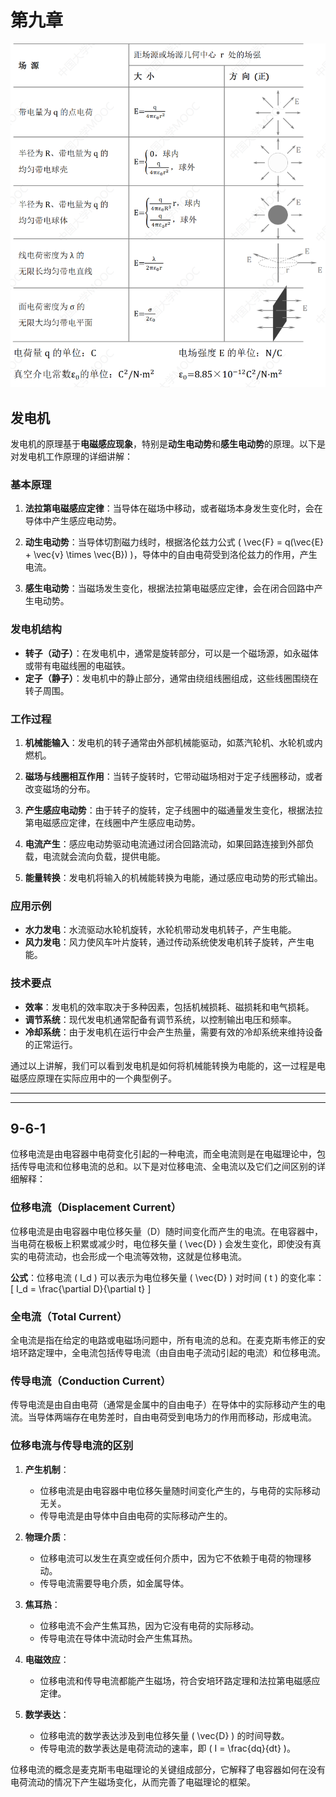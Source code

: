 # 第九章
![输入图片说明](/imgs/2024-06-27/MEMxs0oTqpU5JUeg.png)
## 发电机
发电机的原理基于**电磁感应现象**，特别是**动生电动势**和**感生电动势**的原理。以下是对发电机工作原理的详细讲解：

### 基本原理

1. **法拉第电磁感应定律**：当导体在磁场中移动，或者磁场本身发生变化时，会在导体中产生感应电动势。

2. **动生电动势**：当导体切割磁力线时，根据洛伦兹力公式 \( \vec{F} = q(\vec{E} + \vec{v} \times \vec{B}) \)，导体中的自由电荷受到洛伦兹力的作用，产生电流。

3. **感生电动势**：当磁场发生变化，根据法拉第电磁感应定律，会在闭合回路中产生电动势。

### 发电机结构

- **转子（动子）**：在发电机中，通常是旋转部分，可以是一个磁场源，如永磁体或带有电磁线圈的电磁铁。
- **定子（静子）**：发电机中的静止部分，通常由绕组线圈组成，这些线圈围绕在转子周围。

### 工作过程

1. **机械能输入**：发电机的转子通常由外部机械能驱动，如蒸汽轮机、水轮机或内燃机。

2. **磁场与线圈相互作用**：当转子旋转时，它带动磁场相对于定子线圈移动，或者改变磁场的分布。

3. **产生感应电动势**：由于转子的旋转，定子线圈中的磁通量发生变化，根据法拉第电磁感应定律，在线圈中产生感应电动势。

4. **电流产生**：感应电动势驱动电流通过闭合回路流动，如果回路连接到外部负载，电流就会流向负载，提供电能。

5. **能量转换**：发电机将输入的机械能转换为电能，通过感应电动势的形式输出。

### 应用示例

- **水力发电**：水流驱动水轮机旋转，水轮机带动发电机转子，产生电能。
- **风力发电**：风力使风车叶片旋转，通过传动系统使发电机转子旋转，产生电能。

### 技术要点

- **效率**：发电机的效率取决于多种因素，包括机械损耗、磁损耗和电气损耗。
- **调节系统**：现代发电机通常配备有调节系统，以控制输出电压和频率。
- **冷却系统**：由于发电机在运行中会产生热量，需要有效的冷却系统来维持设备的正常运行。

通过以上讲解，我们可以看到发电机是如何将机械能转换为电能的，这一过程是电磁感应原理在实际应用中的一个典型例子。

<hr>
<hr>

##  9-6-1
位移电流是由电容器中电荷变化引起的一种电流，而全电流则是在电磁理论中，包括传导电流和位移电流的总和。以下是对位移电流、全电流以及它们之间区别的详细解释：

### 位移电流（Displacement Current）

位移电流是由电容器中电位移矢量（D）随时间变化而产生的电流。在电容器中，当电荷在极板上积累或减少时，电位移矢量 \( \vec{D} \) 会发生变化，即使没有真实的电荷流动，也会形成一个电流等效物，这就是位移电流。

**公式**：位移电流 \( I_d \) 可以表示为电位移矢量 \( \vec{D} \) 对时间 \( t \) 的变化率：
\[ I_d = \frac{\partial D}{\partial t} \]

### 全电流（Total Current）

全电流是指在给定的电路或电磁场问题中，所有电流的总和。在麦克斯韦修正的安培环路定理中，全电流包括传导电流（由自由电子流动引起的电流）和位移电流。

### 传导电流（Conduction Current）

传导电流是由自由电荷（通常是金属中的自由电子）在导体中的实际移动产生的电流。当导体两端存在电势差时，自由电荷受到电场力的作用而移动，形成电流。

### 位移电流与传导电流的区别

1. **产生机制**：
   - 位移电流是由电容器中电位移矢量随时间变化产生的，与电荷的实际移动无关。
   - 传导电流是由导体中自由电荷的实际移动产生的。

2. **物理介质**：
   - 位移电流可以发生在真空或任何介质中，因为它不依赖于电荷的物理移动。
   - 传导电流需要导电介质，如金属导体。

3. **焦耳热**：
   - 位移电流不会产生焦耳热，因为它没有电荷的实际移动。
   - 传导电流在导体中流动时会产生焦耳热。

4. **电磁效应**：
   - 位移电流和传导电流都能产生磁场，符合安培环路定理和法拉第电磁感应定律。

5. **数学表达**：
   - 位移电流的数学表达涉及到电位移矢量 \( \vec{D} \) 的时间导数。
   - 传导电流的数学表达是电荷流动的速率，即 \( I = \frac{dq}{dt} \)。

位移电流的概念是麦克斯韦电磁理论的关键组成部分，它解释了电容器如何在没有电荷流动的情况下产生磁场变化，从而完善了电磁理论的框架。

## 
<!--stackedit_data:
eyJoaXN0b3J5IjpbLTI4NDUwODE0LDc4OTg0NDc5MywtMTU1MD
U2NzA1NSwzNzI3NjExMDddfQ==
-->